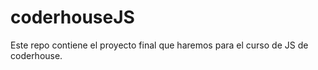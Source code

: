 # coderhouseJS
Este repo contiene el proyecto final que haremos para el curso de JS de coderhouse. 
